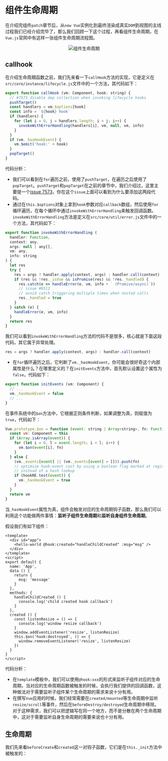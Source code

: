 # 组件生命周期
在介绍完组件`patch`章节后，从`new Vue`实例化到最终渲染成真实`DOM`到视图的主线过程我们已经介绍完毕了，那么我们回顾一下这个过程，再看组件生命周期，在`Vue.js`官网中有这样一张组件生命周期流程图。

<div style="text-align: center">
  <img src="https://cn.vuejs.org/images/lifecycle.png" alt="组件生命周期">
</div>

## callhook
在介绍生命周期函数之前，我们先来看一下`callHook`方法的实现，它是定义在`src/core/instance/lifecycle.js`文件中的一个方法，其代码如下：
```js
export function callHook (vm: Component, hook: string) {
  // #7573 disable dep collection when invoking lifecycle hooks
  pushTarget()
  const handlers = vm.$options[hook]
  const info = `${hook} hook`
  if (handlers) {
    for (let i = 0, j = handlers.length; i < j; i++) {
      invokeWithErrorHandling(handlers[i], vm, null, vm, info)
    }
  }
  if (vm._hasHookEvent) {
    vm.$emit('hook:' + hook)
  }
  popTarget()
}
```
代码分析：
* 我们可以看到在`for`遍历之前，使用了`pushTarget`，在遍历之后使用了`popTarget`。`pushTarget`和`popTarget`在之前的章节中，我们介绍过，这里主要提一个[issue 7573](https://github.com/vuejs/vue/issues/7573)，你在这个`issue`上面可以看到为什么要添加这两段代码。
* 通过在`this.$options`对象上拿到`hook`参数对应`callback`数组，然后使用`for`循环遍历，在每个循环中通过`invokeWithErrorHandling`来触发回调函数。`invokeWithErrorHandling`方法是定义在`src/core/util/error.js`文件中的一个方法，其代码如下：
```js
export function invokeWithErrorHandling (
  handler: Function,
  context: any,
  args: null | any[],
  vm: any,
  info: string
) {
  let res
  try {
    res = args ? handler.apply(context, args) : handler.call(context)
    if (res && !res._isVue && isPromise(res) && !res._handled) {
      res.catch(e => handleError(e, vm, info + ` (Promise/async)`))
      // issue #9511
      // avoid catch triggering multiple times when nested calls
      res._handled = true
    }
  } catch (e) {
    handleError(e, vm, info)
  }
  return res
}
```
我们可以看到`invokeWithErrorHandling`方法的代码不是很多，核心就是下面这段代码，其它属于异常处理。
```js
res = args ? handler.apply(context, args) : handler.call(context)
```
* 在`for`循环遍历之后，它判断了`vm._hasHookEvent`，你可能会很好奇这个内部属性是什么？在哪里定义的？在`initEvents`方法中，首先默认设置这个属性为`false`，代码如下：
```js
export function initEvents (vm: Component) {
  // ...
  vm._hasHookEvent = false
  // ...
}
```
在事件系统中的`$on`方法中，它根据正则条件判断，如果调整为真，则赋值为`true`，代码如下：
```js
Vue.prototype.$on = function (event: string | Array<string>, fn: Function): Component {
  const vm: Component = this
  if (Array.isArray(event)) {
    for (let i = 0, l = event.length; i < l; i++) {
      vm.$on(event[i], fn)
    }
  } else {
    (vm._events[event] || (vm._events[event] = [])).push(fn)
    // optimize hook:event cost by using a boolean flag marked at registration
    // instead of a hash lookup
    if (hookRE.test(event)) {
      vm._hasHookEvent = true
    }
  }
  return vm
}
```
当`_hasHookEvent`属性为真，组件会触发对应的生命周期钩子函数，那么我们可以利用这个功能做两件事情：**监听子组件生命周期**和**监听自身组件生命周期**。

假设我们有如下组件：
```vue
<template>
  <div id="app">
    <hello-world @hook:created="handleChildCreated" :msg="msg" />
  </div>
</template>
<script>
export default {
  name: 'App',
  data () {
    return {
      msg: 'message'
    }
  },
  methods: {
    handleChildCreated () {
      console.log('child created hook callback')
    }
  },
  created () {
    const listenResize = () => {
      console.log('window resize callback')
    }
    window.addEventListener('resize', listenResize)
    this.$on('hook:destroyed', () => {
      window.removeEventListener('resize', listenResize)
    })
  }
}
</script>
```
代码分析：
* 在`template`模板中，我们可以使用`@hook:xxx`的形式来监听子组件对应的生命周期，当对应的生命周期函数被触发的时候，会执行我们提供的回调函数，这种做法对于需要监听子组件某个生命周期的需求来说十分有用。
* 在撰写`Vue`应用的时候，我们经常需要在`created/mounted`等生命周期中监听`resize/scroll`等事件，然后在`beforeDestroy/destroyed`生命周期中移除。对于这种需求，我们可以把逻辑写在同一个地方，而不是分散在两个生命周期中，这对于需要监听自身生命周期的需要来说也十分有用。

## 生命周期
我们先来看`beforeCreate`和`created`这一对钩子函数，它们是在`this._init`方法中被触发的：
```js

```
